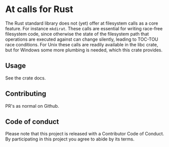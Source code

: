 # At calls for Rust

The Rust standard library does not (yet) offer at filesystem calls as a core
feature. For instance `mkdirat`. These calls are essential for writing race-free
filesystem code, since otherwise the state of the filesystem path that
operations are executed against can change silently, leading to TOC-TOU race
conditions. For Unix these calls are readily available in the libc crate, but
for Windows some more plumbing is needed, which this crate provides.

## Usage

See the crate docs.

## Contributing

PR's as normal on Github.

## Code of conduct

Please note that this project is released with a Contributor Code of Conduct. By
participating in this project you agree to abide by its terms.
